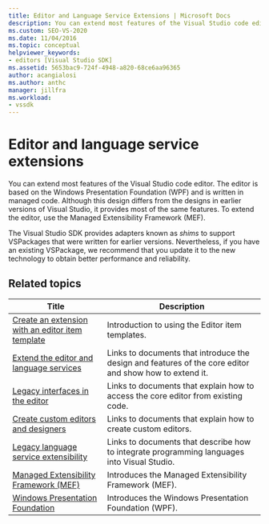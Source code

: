 ```yaml
---
title: Editor and Language Service Extensions | Microsoft Docs
description: You can extend most features of the Visual Studio code editor, which is implemented using Windows Presentation Foundation and is written in managed code.
ms.custom: SEO-VS-2020
ms.date: 11/04/2016
ms.topic: conceptual
helpviewer_keywords:
- editors [Visual Studio SDK]
ms.assetid: 5653bac9-724f-4948-a820-68ce6aa96365
author: acangialosi
ms.author: anthc
manager: jillfra
ms.workload:
- vssdk
---
```

# Editor and language service extensions
You can extend most features of the Visual Studio code editor. The editor is based on the Windows Presentation Foundation (WPF) and is written in managed code. Although this design differs from the designs in earlier versions of Visual Studio, it provides most of the same features. To extend the editor, use the Managed Extensibility Framework (MEF).

 The Visual Studio SDK provides adapters known as *shims* to support VSPackages that were written for earlier versions. Nevertheless, if you have an existing VSPackage, we recommend that you update it to the new technology to obtain better performance and reliability.

## Related topics

|Title|Description|
|-----------|-----------------|
|[Create an extension with an editor item template](../extensibility/creating-an-extension-with-an-editor-item-template.md)|Introduction to using the Editor item templates.|
|[Extend the editor and language services](../extensibility/extending-the-editor-and-language-services.md)|Links to documents that introduce the design and features of the core editor and show how to extend it.|
|[Legacy interfaces in the editor](/previous-versions/visualstudio/visual-studio-2015/extensibility/legacy-interfaces-in-the-editor?preserve-view=true&view=vs-2015)|Links to documents that explain how to access the core editor from existing code.|
|[Create custom editors and designers](../extensibility/creating-custom-editors-and-designers.md)|Links to documents that explain how to create custom editors.|
|[Legacy language service extensibility](../extensibility/internals/legacy-language-service-extensibility.md)|Links to documents that describe how to integrate programming languages into Visual Studio.|
|[Managed Extensibility Framework (MEF)](/dotnet/framework/mef/index)|Introduces the Managed Extensibility Framework (MEF).|
|[Windows Presentation Foundation](/dotnet/framework/wpf/index)|Introduces the Windows Presentation Foundation (WPF).|

